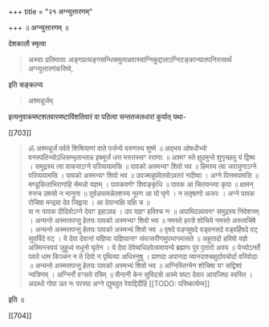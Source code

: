 +++
title = "२१ अग्न्युत्तारणम्"

+++
॥ अग्न्युत्तारणम् ॥ 

देशकालौ स्मृत्वा 

> अस्याः प्रतिमायाः अङ्गप्रत्यङ्गसन्धिसमुत्पन्नवास्याग्निकुद्दालाऽग्निटङ्कान्यातपनिरासार्थं अग्न्युत्तारणंकरिष्ये, 

इति सङ्कल्प्य 

> अश्मन्नूर्जम् 

इत्यनुवाकमष्टशतवारमष्टाविंशतिवारं वा पठित्वा सन्ततजलधारां कुर्यात् यथा- 

[[703]]

> ॐ  अश्मन्नूर्जं पर्वते शिश्रियाणां वाते पर्जन्ये वरुणस्य शुष्मे ॥ अद्भय ओषधीभ्यो वनस्पतिभ्योऽधिसम्भृतान्तान्न इषमूर्जं धत्त मरुतस्सꣳ रराणाः ॥ अश्मꣳ स्ते क्षुदमुन्ते शुगृच्छतु यं द्विष्मः । समुद्रस्य त्वा वाकयाऽग्ने परिव्ययामसि ॥ पावको अस्मभ्यꣳ शिवो भव ॥ हिमस्य त्वा जरायुणाऽग्ने परिव्ययामसि । पावको अस्मभ्यꣳ शिवो भव ॥ उपज्मन्नुपंवेतसेऽवतरं नदीष्वा । अग्ने पित्तमपामसि ॥ मण्डूकिताभिरागाहि सेमन्नो यज्ञम् । पावकवर्णꣳ शिवङ्कृधि ॥ पावक आ चितयन्त्या कृपा ॥ क्षामन् रुरुच उषसो न भानुना ॥ तूर्वन्नयामन्नेतशस्य नूरण आ यो घृणे । न ततृषाणो अजरः । अग्ने पावक रोचिषा मन्द्रया देव जिह्वया । आ देवान्वक्षि यक्षि च ॥  
स नः पावक दीदिवोऽग्ने देवाꣳ इहाऽवह । उप यज्ञꣳ हविश्च नः ॥ अपामिदन्न्ययनꣳ समुद्रस्य निवेशनम् । अन्यन्ते अस्मत्तपन्तु हेतयः पावको अस्मभ्यꣳ शिवो भव ॥ नमस्ते हरसे शोचिये नमस्ते अस्त्वचिंषे । अन्यन्ते अस्मत्तपन्तु हेतयः पावको अस्मभ्यं शिवो भव ॥ वृषदे वडप्सुषदे वड्वनसदे वड्वर्हिषदे वट् सुवर्विदे वट् । ये देवा देवानां यज्ञिया यज्ञियानाꣳ संवत्सरीणमुपभागमासते ॥ अहुतादो हविषो यज्ञे अस्मिन्त्स्वयं जुहुध्वं मधुनो घृतेन । ये देवा देवेष्वधिदवेत्वमायन्ये ब्रह्मणः पुर ए॒तारो अस्य ॥ येभ्योऽनर्ते पवते धाम किञ्चन न ते दिवो न पृथिव्या अधिस्नुषु । प्राणदा अपानदा व्यानदाश्चक्षुर्दावचोर्दा वरिवोदाः ॥ अन्यन्ते अस्मत्तपन्तु हेतयः पावको अस्मभ्यं शिवो भव ॥ अग्निस्तिग्मेन शोचिषा यꣳ सद्विश्वं न्यत्रिणम् । अग्निर्नो वꣳसते रयिम् ॥ सैनानी केन सुविदत्रो अस्मे यष्टा देवार आयजिष्ठ स्वस्ति । अदब्धो गोपा उत नः परस्पा अग्ने द्युमदुत रेवाद्दिदीहि 
[[TODO: परिष्कार्यम्म]]

इति ॥

[[704]]